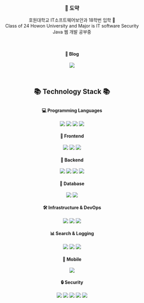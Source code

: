 <div align="center">
 <h3 align="center"> 🤗 도약 </h3>
<p align="center">
 호원대학교 IT소프트웨어보안과 18학번 입학 🌱 <br> Class of 24 Howon University and Major is IT software Security
 <br> Java 웹 개발 공부중
</p>

<br>
<!-- 블로그 -->
<h4>📝 Blog</h4>
<p align="center">
<a href="https://atriel.tistory.com/"><img src="https://img.shields.io/badge/Tistory-000000?style=for-the-badge&logo=tistory&logoColor=white&link=https://atriel.tistory.com/"/></a>
</p>
</br>
<h2 align="center"> 📚 Technology Stack 📚 <h2>
<!-- 프로그래밍 언어 -->
<h4>💻 Programming Languages</h4>
<p align="center">
<a href="https://www.python.org/"><img src="https://img.shields.io/badge/Python-3776AB?style=flat-square&logo=python&logoColor=white&link=https://www.python.org/"/></a>
<a href="https://en.wikipedia.org/wiki/C"><img src="https://img.shields.io/badge/C-A8B9CC?style=flat-square&logo=C&logoColor=white&link=https://en.wikipedia.org/wiki/C"/></a>
<a href="https://en.wikipedia.org/wiki/C++"><img src="https://img.shields.io/badge/C++-00599C?style=flat-square&logo=C++&logoColor=white&link=https://en.wikipedia.org/wiki/C++"/></a>
<a href="https://www.java.com"><img src="https://img.shields.io/badge/Java-F7DF1E?style=flat-square&logo=Java&logoColor=white&link=https://www.java.com"/></a>
</p>
<!-- 프론트엔드 -->
<h4>🎨 Frontend</h4>
<p align="center">
<img src="https://img.shields.io/badge/react-%2361DAFB.svg?style=for-the-badge&logo=react&logoColor=black">
<img src="https://img.shields.io/badge/bootstrap-%238511FA.svg?style=for-the-badge&logo=bootstrap&logoColor=white">
<img src="https://img.shields.io/badge/Thymeleaf-%23005C0F.svg?style=for-the-badge&logo=Thymeleaf&logoColor=white">
</p>
<!-- 백엔드 -->
<h4>🔧 Backend</h4>
<p align="center">
<img src="https://img.shields.io/badge/spring-%236DB33F.svg?style=for-the-badge&logo=spring&logoColor=white">
<img src="https://img.shields.io/badge/node.js-%23339933.svg?style=for-the-badge&logo=node.js&logoColor=white">
<img src="https://img.shields.io/badge/apache%20tomcat-%23F8DC75.svg?style=for-the-badge&logo=apache-tomcat&logoColor=black">
<img src="https://img.shields.io/badge/quartz-%23D22128.svg?style=for-the-badge&logo=quartz&logoColor=white">
</p>
<!-- 데이터베이스 -->
<h4>💾 Database</h4>
<p align="center">
<a href="https://www.mysql.com"><img src="https://img.shields.io/badge/MySQL-4479A1?style=for-the-badge&logo=MySQL&logoColor=white&link=https://www.mysql.com"/></a>
<img src="https://img.shields.io/badge/redis-%23DD0031.svg?style=for-the-badge&logo=redis&logoColor=white">
</p>
<!-- 인프라 & DevOps -->
<h4>🛠️ Infrastructure & DevOps</h4>
<p align="center">
<img src="https://img.shields.io/badge/AWS-%23FF9900.svg?style=for-the-badge&logo=amazon-aws&logoColor=white">
<img src="https://img.shields.io/badge/docker-%232496ED.svg?style=for-the-badge&logo=docker&logoColor=white">
<img src="https://img.shields.io/badge/nginx-%23009639.svg?style=for-the-badge&logo=nginx&logoColor=white">
</p>
<!-- 검색 및 로깅 -->
<h4>📊 Search & Logging</h4>
<p align="center">
<img src="https://img.shields.io/badge/elasticsearch-%23005571.svg?style=for-the-badge&logo=elasticsearch&logoColor=white">
<img src="https://img.shields.io/badge/logstash-%23005571.svg?style=for-the-badge&logo=logstash&logoColor=white">
<img src="https://img.shields.io/badge/kibana-%23005571.svg?style=for-the-badge&logo=kibana&logoColor=white">
</p>
<!-- 모바일 -->
<h4>📱 Mobile</h4>
<p align="center">
<a href="https://developer.android.com/studio"><img src="https://img.shields.io/badge/Android-3DDC84?style=for-the-badge&logo=android&logoColor=white&link=https://developer.android.com/studio"/></a>
</p>
<!-- 보안 -->
<h4>🔒 Security</h4>
<p align="center">
<img src="https://img.shields.io/badge/Encase-2C2D72?style=for-the-badge&logoColor=white">
<img src="https://img.shields.io/badge/Fiddler-8A2BE2?style=for-the-badge&logoColor=white">
<img src="https://img.shields.io/badge/Immunity%20Debugger-4B275F?style=for-the-badge&logoColor=white">
<img src="https://img.shields.io/badge/OllyDbg-00599C?style=for-the-badge&logoColor=white">
<img src="https://img.shields.io/badge/Wireshark-1679A7?style=for-the-badge&logo=wireshark&logoColor=white">
</p>
</div>
